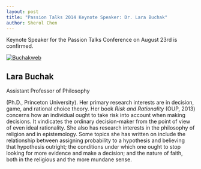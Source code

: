 ```yaml
---
layout: post
title: "Passion Talks 2014 Keynote Speaker: Dr. Lara Buchak"
author: Sherol Chen
---
```


Keynote Speaker for the Passion Talks Conference on August 23rd is
confirmed.

<!-- break -->

[![Buchakweb](../../buchakweb.jpg@w=551)](../../buchakweb.jpg)

## Lara Buchak

Assistant Professor of Philosophy

(Ph.D., Princeton University). Her primary research interests are in
decision, game, and rational choice theory. Her book *Risk and
Rationality* (OUP, 2013) concerns how an individual ought to take risk
into account when making decisions. It vindicates the ordinary
decision-maker from the point of view of even ideal rationality. She
also has research interests in the philosophy of religion and in
epistemology. Some topics she has written on include the relationship
between assigning probability to a hypothesis and believing that
hypothesis outright; the conditions under which one ought to stop
looking for more evidence and make a decision; and the nature of faith,
both in the religious and the more mundane sense.
